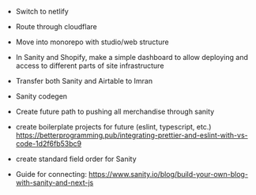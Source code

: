 - Switch to netlify
- Route through cloudflare
- Move into monorepo with studio/web structure
- In Sanity and Shopify, make a simple dashboard to allow deploying and access to different parts of site infrastructure
- Transfer both Sanity and Airtable to Imran
- Sanity codegen

- Create future path to pushing all merchandise through sanity

- create boilerplate projects for future (eslint, typescript, etc.) https://betterprogramming.pub/integrating-prettier-and-eslint-with-vs-code-1d2f6fb53bc9
- create standard field order for Sanity

- Guide for connecting:
  https://www.sanity.io/blog/build-your-own-blog-with-sanity-and-next-js
